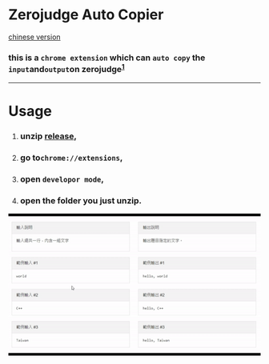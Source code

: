 # Zerojudge Auto Copier
[chinese version](md/README.MD)
### this is a `chrome extension` which can `auto copy` the `input`and`output`on zerojudge<sup><a href="#1" target=_self>1</a></sup>
---


# Usage
1. ### unzip [release](https://github.com/x1ulan/zerojudge-extension/releases/tag/1.0),
2. ### go to`chrome://extensions`,
3. ### open `developor mode`,
4. ### open the folder you just unzip.

<img src="images/gif1.gif" id=1></img>
